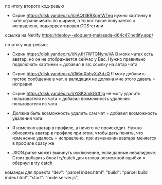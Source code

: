 по итогу второго код-ревью
- Скрин https://disk.yandex.ru/i/aAQt3BRXgmWTeg нужно картинку в чате ограничивать по ширине, а то вот такое получается
= исправлено, подкорректировал CCS-стили

ссылка на Netlify
https://deploy--eloquent-malasada-d64c47.netlify.app/


по итогу код-ревью;
- Скрин https://disk.yandex.ru/i/NyJH7WTQNynuVA В моих чатах есть аватар, но он не отображается сейчас у Вас. Нужно правильно подключать картинки
= добавил в src ссылку на автар чата

- Скрин https://disk.yandex.ru/i/1i6mXbhyXa3dzQ Я могу добавить пустое сообщение в чат, а валидация не должна мне этого давать
= исправил

- Скрин https://disk.yandex.ru/i/YiSK3m8Grtfllg не могу удалить пользователя из чата
= добавил возможность удаления пользователя из чата

- Должна быть возможность удалить сам чат
= добавил возможность удаления чата

- Я изменяю аватар в профиле, а ничего не происходит. Нужно обновлять аватар в профиле при этом, чтобы дать понять, что изменение удалось
= исправлено, при изменении аватара меняется в профиле сразу же

- JSON.parse может выкинуть исключение, если данные невалидные. Стоит добавить блок try/catch для отлова возможной ошибки
= обернул в try catch


команды для проекта
"dev": "parcel index.html",
"build": "parcel build index.html",
"start": "node server.js",



